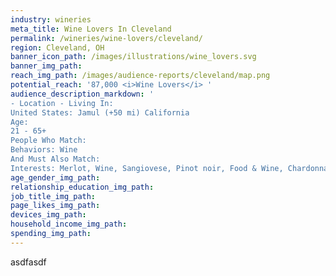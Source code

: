 ```yaml
---
industry: wineries
meta_title: Wine Lovers In Cleveland
permalink: /wineries/wine-lovers/cleveland/
region: Cleveland, OH
banner_icon_path: /images/illustrations/wine_lovers.svg
banner_img_path:
reach_img_path: /images/audience-reports/cleveland/map.png
potential_reach: '87,000 <i>Wine Lovers</i> '
audience_description_markdown: '
- Location - Living In:
United States: Jamul (+50 mi) California
Age:
21 - 65+
People Who Match:
Behaviors: Wine
And Must Also Match:
Interests: Merlot, Wine, Sangiovese, Pinot noir, Food & Wine, Chardonnay, Cabernet Sauvignon, Wine tasting, Riesling, Winery, Wine and food matching, Sparkling wine, Pinot gris, Zinfandel, Red wine, White Zinfandel or Cabernet Franc'
age_gender_img_path:
relationship_education_img_path:
job_title_img_path:
page_likes_img_path:
devices_img_path:
household_income_img_path:
spending_img_path:
---
```


asdfasdf